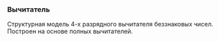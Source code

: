 ### Вычитатель
Структурная модель 4-х разрядного вычитателя беззнаковых чисел. Построен на основе полных вычитателей.
